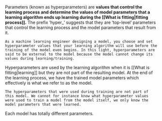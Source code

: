 
Parameters (known as hyperparameters) are **values that control the learning process and determine the values of model parameters that a learning algorithm ends up learning during the [[What is fitting|fitting process]].** The prefix ‘hyper_’ suggests that they are ‘top-level’ parameters that control the learning process and the model parameters that result from it.

```ad-caution
As a machine learning engineer designing a model, you choose and set hyperparameter values that your learning algorithm will use before the training of the model even begins. In this light, hyperparameters are said to be external to the model because the model cannot change its values during learning/training.
```

Hyperparameters are used by the learning algorithm when it is [[What is fitting|learning]] but they are not part of the resulting model. At the end of the learning process, we have the trained model parameters which effectively is what we refer to as the model.

```ad-warning
The hyperparameters that were used during training are not part of this model. We cannot for instance know what hyperparameter values were used to train a model from the model itself, we only know the model parameters that were learned.
```

Each model has totally different parameters.